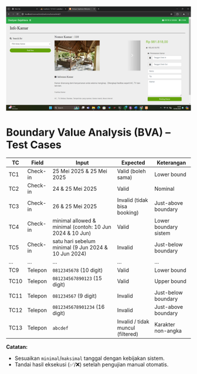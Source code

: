 ![bpath](./infokamar.png)

# Boundary Value Analysis (BVA) – Test Cases

| TC   | Field     | Input                                                    | Expected                                | Keterangan                   |
|------|-----------|----------------------------------------------------------|-----------------------------------------|-------------------------------|
| TC1  | Check-in  | 25 Mei 2025 & 25 Mei 2025                                | Valid (boleh sama)                      | Lower bound                  |
| TC2  | Check-in  | 24 & 25 Mei 2025                                         | Valid                                   | Nominal                      |
| TC3  | Check-in  | 26 & 25 Mei 2025                                         | Invalid (tidak bisa booking)            | Just-above boundary          |
| TC4  | Check-in  | minimal allowed & minimal (contoh: 10 Jun 2024 & 10 Jun) | Valid                                   | Lower boundary sistem        |
| TC5  | Check-in  | satu hari sebelum minimal (9 Jun 2024 & 10 Jun 2024)     | Invalid                                 | Just-below boundary          |
| …    | …         | …                                                        | …                                       | …                             |
| TC9  | Telepon   | `0812345678` (10 digit)                                  | Valid                                   | Lower bound                  |
| TC10 | Telepon   | `081234567890123` (15 digit)                             | Valid                                   | Upper bound                  |
| TC11 | Telepon   | `081234567` (9 digit)                                    | Invalid                                 | Just-below boundary          |
| TC12 | Telepon   | `0812345678901234` (16 digit)                            | Invalid                                 | Just-above boundary          |
| TC13 | Telepon   | `abcdef`                                                 | Invalid / tidak muncul (filtered)       | Karakter non-angka           |

**Catatan:**  
- Sesuaikan `minimal`/`maksimal` tanggal dengan kebijakan sistem.  
- Tandai hasil eksekusi (✅/❌) setelah pengujian manual otomatis.  
